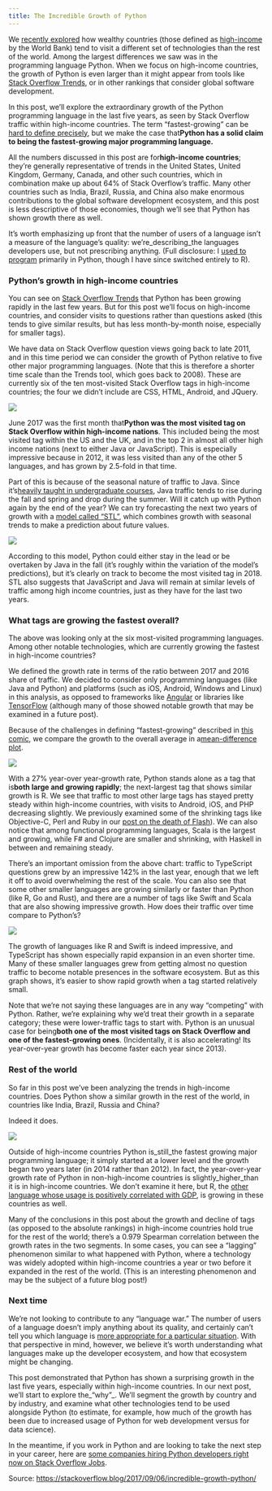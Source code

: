 ```yaml
---
title: The Incredible Growth of Python
---
```


We [recently explored](https://stackoverflow.blog/2017/08/29/tale-two-industries-programming-languages-differ-wealthy-developing-countries/?utm_source=so-owned&utm_medium=blog&utm_campaign=gen-blog&utm_content=blog-link&utm_term=incredible-growth-python) how wealthy countries \(those defined as [high-income](https://en.wikipedia.org/wiki/World_Bank_high-income_economy) by the World Bank\) tend to visit a different set of technologies than the rest of the world. Among the largest differences we saw was in the programming language Python. When we focus on high-income countries, the growth of Python is even larger than it might appear from tools like [Stack Overflow Trends](https://insights.stackoverflow.com/trends?tags=python%2Cjavascript%2Cjava%2Cc%23%2Cphp%2Cc%2B%2B&utm_source=so-owned&utm_medium=blog&utm_campaign=gen-blog&utm_content=blog-link&utm_term=incredible-growth-python), or in other rankings that consider global software development.

In this post, we’ll explore the extraordinary growth of the Python programming language in the last five years, as seen by Stack Overflow traffic within high-income countries. The term “fastest-growing” can be [hard to define precisely](https://xkcd.com/1102/), but we make the case that**Python has a solid claim to being the fastest-growing major programming language.**

All the numbers discussed in this post are for**high-income countries**; they’re generally representative of trends in the United States, United Kingdom, Germany, Canada, and other such countries, which in combination make up about 64% of Stack Overflow’s traffic. Many other countries such as India, Brazil, Russia, and China also make enormous contributions to the global software development ecosystem, and this post is less descriptive of those economies, though we’ll see that Python has shown growth there as well.

It’s worth emphasizing up front that the number of users of a language isn’t a measure of the language’s quality: we’re_describing_the languages developers use, but not prescribing anything. \(Full disclosure: I [used to program](https://stackoverflow.com/search?tab=newest&q=user%3a712603%20%5bpython%5d) primarily in Python, though I have since switched entirely to R\).

### Python’s growth in high-income countries

You can see on [Stack Overflow Trends](https://insights.stackoverflow.com/trends?tags=python%2Cjavascript%2Cjava%2Cc%23%2Cphp%2Cc%2B%2B&utm_source=so-owned&utm_medium=blog&utm_campaign=gen-blog&utm_content=blog-link&utm_term=incredible-growth-python) that Python has been growing rapidly in the last few years. But for this post we’ll focus on high-income countries, and consider visits to questions rather than questions asked \(this tends to give similar results, but has less month-by-month noise, especially for smaller tags\).

We have data on Stack Overflow question views going back to late 2011, and in this time period we can consider the growth of Python relative to five other major programming languages. \(Note that this is therefore a shorter time scale than the Trends tool, which goes back to 2008\). These are currently six of the ten most-visited Stack Overflow tags in high-income countries; the four we didn’t include are CSS, HTML, Android, and JQuery.

![](https://zgab33vy595fw5zq-zippykid.netdna-ssl.com/wp-content/uploads/2017/09/growth_major_languages-1-1024x878.png)

June 2017 was the first month that**Python was the most visited tag on Stack Overflow within high-income nations**. This included being the most visited tag within the US and the UK, and in the top 2 in almost all other high income nations \(next to either Java or JavaScript\). This is especially impressive because in 2012, it was less visited than any of the other 5 languages, and has grown by 2.5-fold in that time.

Part of this is because of the seasonal nature of traffic to Java. Since it’s[heavily taught in undergraduate courses](https://stackoverflow.blog/2017/02/15/how-do-students-use-stack-overflow/), Java traffic tends to rise during the fall and spring and drop during the summer. Will it catch up with Python again by the end of the year? We can try forecasting the next two years of growth with a [model called “STL”](http://otexts.org/fpp2/sec-6-stl.html), which combines growth with seasonal trends to make a prediction about future values.

![](https://zgab33vy595fw5zq-zippykid.netdna-ssl.com/wp-content/uploads/2017/09/projections-1-1024x878.png)

According to this model, Python could either stay in the lead or be overtaken by Java in the fall \(it’s roughly within the variation of the model’s predictions\), but it’s clearly on track to become the most visited tag in 2018. STL also suggests that JavaScript and Java will remain at similar levels of traffic among high income countries, just as they have for the last two years.

### What tags are growing the fastest overall?

The above was looking only at the six most-visited programming languages. Among other notable technologies, which are currently growing the fastest in high-income countries?

We defined the growth rate in terms of the ratio between 2017 and 2016 share of traffic. We decided to consider only programming languages \(like Java and Python\) and platforms \(such as iOS, Android, Windows and Linux\) in this analysis, as opposed to frameworks like [Angular](https://stackoverflow.com/questions/tagged/angular) or libraries like [TensorFlow](https://stackoverflow.com/questions/tagged/tensorflow) \(although many of those showed notable growth that may be examined in a future post\).

Because of the challenges in defining “fastest-growing” described in [this comic](https://xkcd.com/1102/), we compare the growth to the overall average in a[mean-difference plot](https://en.wikipedia.org/wiki/Bland%E2%80%93Altman_plot).

![](https://zgab33vy595fw5zq-zippykid.netdna-ssl.com/wp-content/uploads/2017/09/tag_growth_scatter-1-1-1024x896.png)

With a 27% year-over year-growth rate, Python stands alone as a tag that is**both large and growing rapidly**; the next-largest tag that shows similar growth is R. We see that traffic to most other large tags has stayed pretty steady within high-income countries, with visits to Android, iOS, and PHP decreasing slightly. We previously examined some of the shrinking tags like Objective-C, Perl and Ruby in our [post on the death of Flash](https://stackoverflow.blog/2017/08/01/flash-dead-technologies-might-next/?utm_source=so-owned&utm_medium=blog&utm_campaign=gen-blog&utm_content=blog-link&utm_term=incredible-growth-python)\). We can also notice that among functional programming languages, Scala is the largest and growing, while F\# and Clojure are smaller and shrinking, with Haskell in between and remaining steady.

There’s an important omission from the above chart: traffic to TypeScript questions grew by an impressive 142% in the last year, enough that we left it off to avoid overwhelming the rest of the scale. You can also see that some other smaller languages are growing similarly or faster than Python \(like R, Go and Rust\), and there are a number of tags like Swift and Scala that are also showing impressive growth. How does their traffic over time compare to Python’s?

![](https://zgab33vy595fw5zq-zippykid.netdna-ssl.com/wp-content/uploads/2017/09/growth_smaller_tags-1-1024x878.png)

The growth of languages like R and Swift is indeed impressive, and TypeScript has shown especially rapid expansion in an even shorter time. Many of these smaller languages grew from getting almost no question traffic to become notable presences in the software ecosystem. But as this graph shows, it’s easier to show rapid growth when a tag started relatively small.

Note that we’re not saying these languages are in any way “competing” with Python. Rather, we’re explaining why we’d treat their growth in a separate category; these were lower-traffic tags to start with. Python is an unusual case for being**both one of the most visited tags on Stack Overflow and one of the fastest-growing ones**. \(Incidentally, it is also accelerating! Its year-over-year growth has become faster each year since 2013\).

### Rest of the world

So far in this post we’ve been analyzing the trends in high-income countries. Does Python show a similar growth in the rest of the world, in countries like India, Brazil, Russia and China?

Indeed it does.

![](https://zgab33vy595fw5zq-zippykid.netdna-ssl.com/wp-content/uploads/2017/09/non_high_income_graph-1-1-1024x731.png)

Outside of high-income countries Python is_still_the fastest growing major programming language; it simply started at a lower level and the growth began two years later \(in 2014 rather than 2012\). In fact, the year-over-year growth rate of Python in non-high-income countries is slightly_higher_than it is in high-income countries. We don’t examine it here, but R, the [other language whose usage is positively correlated with GDP](https://stackoverflow.blog/2017/08/29/tale-two-industries-programming-languages-differ-wealthy-developing-countries/?utm_source=so-owned&utm_medium=blog&utm_campaign=gen-blog&utm_content=blog-link&utm_term=incredible-growth-python), is growing in these countries as well.

Many of the conclusions in this post about the growth and decline of tags \(as opposed to the absolute rankings\) in high-income countries hold true for the rest of the world; there’s a 0.979 Spearman correlation between the growth rates in the two segments. In some cases, you can see a “lagging” phenomenon similar to what happened with Python, where a technology was widely adopted within high-income countries a year or two before it expanded in the rest of the world. \(This is an interesting phenomenon and may be the subject of a future blog post!\)

### Next time

We’re not looking to contribute to any “language war.” The number of users of a language doesn’t imply anything about its quality, and certainly can’t tell you which language is [more appropriate for a particular situation](https://stackoverflow.blog/2011/08/16/gorilla-vs-shark/?utm_source=so-owned&utm_medium=blog&utm_campaign=gen-blog&utm_content=blog-link&utm_term=incredible-growth-python). With that perspective in mind, however, we believe it’s worth understanding what languages make up the developer ecosystem, and how that ecosystem might be changing.

This post demonstrated that Python has shown a surprising growth in the last five years, especially within high-income countries. In our next post, we’ll start to explore the_“why”_. We’ll segment the growth by country and by industry, and examine what other technologies tend to be used alongside Python \(to estimate, for example, how much of the growth has been due to increased usage of Python for web development versus for data science\).

In the meantime, if you work in Python and are looking to take the next step in your career, here are [some companies hiring Python developers right now on Stack Overflow Jobs](https://stackoverflow.com/jobs/developer-jobs-using-python?utm_source=so-owned&utm_medium=blog&utm_campaign=gen-blog&utm_content=blog-link&utm_term=incredible-growth-python).

Source: https://stackoverflow.blog/2017/09/06/incredible-growth-python/

